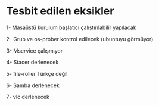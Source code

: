 # Tesbit edilen eksikler

1- Masaüstü kurulum başlatıcı çalıştırılabilir yapılacak

2- Grub ve os-prober kontrol edilecek (ubuntuyu görmüyor)

3- Mservice çalışmıyor

4- Stacer derlenecek 

5- file-roller Türkçe değil

6- Samba derlenecek

7- vlc derlenecek

